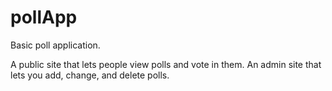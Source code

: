 # pollApp
Basic poll application.

A public site that lets people view polls and vote in them.
An admin site that lets you add, change, and delete polls.
